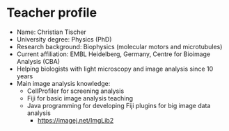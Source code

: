 # Teacher profile

- Name: Christian Tischer
- University degree: Physics (PhD)
- Research background: Biophysics (molecular motors and microtubules)
- Current affiliation: EMBL Heidelberg, Germany, Centre for Bioimage Analysis (CBA)
- Helping biologists with light microscopy and image analysis since 10 years
- Main image analysis knowledge:
	- CellProfiler for screening analysis 
	- Fiji for basic image analysis teaching
	- Java programming for developing Fiji plugins for big image data analysis
		- https://imagej.net/ImgLib2 
 
